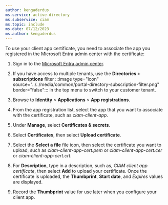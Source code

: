 ```yaml
---
author: kengaderdus
ms.service: active-directory
ms.subservice: ciam
ms.topic: include
ms.date: 07/12/2023
ms.author: kengaderdus
---
```


To use your client app certificate, you need to associate the app you registered in the Microsoft Entra admin center with the certificate:

1. Sign in to the [Microsoft Entra admin center](https://entra.microsoft.com). 

1. If you have access to multiple tenants, use the **Directories + subscriptions** filter :::image type="icon" source="../../media/common/portal-directory-subscription-filter.png" border="false"::: in the top menu to switch to your customer tenant. 

1. Browse to **Identity** > **Applications** > **App registrations**.

1. From the app registration list, select the app that you want to associate with the certificate, such as *ciam-client-app*.

1. Under **Manage**, select **Certificates & secrets**.

1. Select **Certificates**, then select **Upload certificate**.

1. Select the **Select a file** file icon, then select the certificate you want to upload, such as *ciam-client-app-cert.pem* or *ciam-client-app-cert.cer* or *ciam-client-app-cert.crt*.

1. For **Description**, type in a description, such as, *CIAM client app certificate*, then select **Add** to upload your certificate. Once the certificate is uploaded, the **Thumbprint**, **Start date**, and *Expires* values are displayed.

1. Record the **Thumbprint** value for use later when you configure your client app.